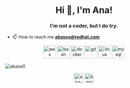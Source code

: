 <h1 align="center">Hi 👋, I'm Ana!</h1>
<h3 align="center">I'm not a coder, but I do try.</h3>

- 📫 How to reach me **abasso@redhat.com**

<p align="center"><img src="https://devicons.github.io/devicon/devicon.git/icons/amazonwebservices/amazonwebservices-original-wordmark.svg" alt="aws" width="40" height="40"/> <img src="https://www.vectorlogo.zone/logos/gnu_bash/gnu_bash-icon.svg" alt="bash" width="40" height="40"/> <img src="https://devicons.github.io/devicon/devicon.git/icons/docker/docker-original-wordmark.svg" alt="docker" width="40" height="40"/> <img src="https://www.vectorlogo.zone/logos/git-scm/git-scm-icon.svg" alt="git" width="40" height="40"/> <img src="https://devicons.github.io/devicon/devicon.git/icons/linux/linux-original.svg" alt="linux" width="40" height="40"/> <img src="https://devicons.github.io/devicon/devicon.git/icons/mysql/mysql-original-wordmark.svg" alt="mysql" width="40" height="40"/></p><img align="center" src="https://github-readme-stats.vercel.app/api/top-langs/?username=abass0&layout=compact&hide=html" alt="abass0" />

<p align="center">
<a href="https://linkedin.com/in/ana-basso" target="blank"><img align="center" src="https://cdn.jsdelivr.net/npm/simple-icons@3.0.1/icons/linkedin.svg" alt="ana-basso" height="30" width="30" /></a>
<a href="https://instagram.com/basso.mkv" target="blank"><img align="center" src="https://cdn.jsdelivr.net/npm/simple-icons@3.0.1/icons/instagram.svg" alt="basso.mkv" height="30" width="30" /></a>
</p>

